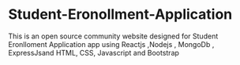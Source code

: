 # Student-Eronollment-Application
This is an open source community website designed for Student Eronlloment Application app using Reactjs ,Nodejs , MongoDb , ExpressJsand HTML, CSS, Javascript and Bootstrap
